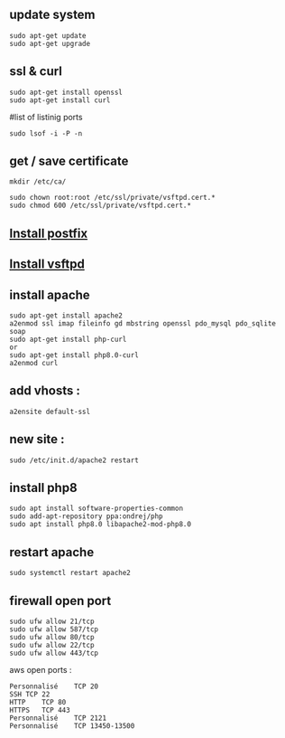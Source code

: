 ## update system
```
sudo apt-get update 
sudo apt-get upgrade
```
## ssl & curl
```
sudo apt-get install openssl
sudo apt-get install curl
```
#list of listinig ports 
```
sudo lsof -i -P -n
```
## get / save certificate
```
mkdir /etc/ca/
``` 
```
sudo chown root:root /etc/ssl/private/vsftpd.cert.*
sudo chmod 600 /etc/ssl/private/vsftpd.cert.*
```


## [Install postfix](postfix.md)
## [Install vsftpd](vsftpd.md)

## install apache
```
sudo apt-get install apache2
a2enmod ssl imap fileinfo gd mbstring openssl pdo_mysql pdo_sqlite soap
sudo apt-get install php-curl
or
sudo apt-get install php8.0-curl
a2enmod curl
```
## add vhosts : 
```
a2ensite default-ssl
```
## new site : 
```
sudo /etc/init.d/apache2 restart
```  
    
##  install php8
```
sudo apt install software-properties-common
sudo add-apt-repository ppa:ondrej/php
sudo apt install php8.0 libapache2-mod-php8.0
```
##  restart apache
```
sudo systemctl restart apache2
```

## firewall open port 
```
sudo ufw allow 21/tcp
sudo ufw allow 587/tcp
sudo ufw allow 80/tcp
sudo ufw allow 22/tcp
sudo ufw allow 443/tcp
```

aws open ports :
```
Personnalisé	TCP	20
SSH	TCP	22
HTTP	TCP	80
HTTPS	TCP	443
Personnalisé	TCP	2121
Personnalisé	TCP	13450-13500
```




